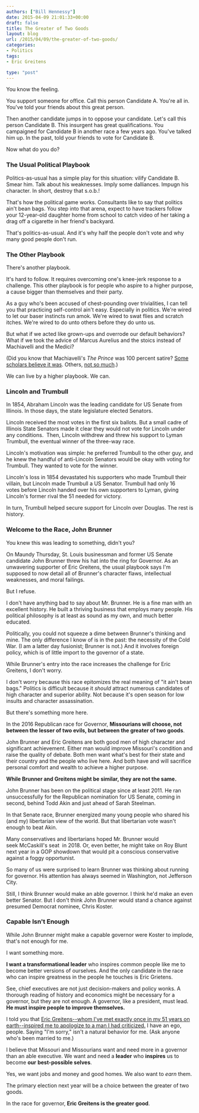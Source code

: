 ```yaml
---
authors: ["Bill Hennessy"]
date: 2015-04-09 21:01:33+00:00
draft: false
title: The Greater of Two Goods
layout: blog
url: /2015/04/09/the-greater-of-two-goods/
categories:
- Politics
tags:
- Eric Greitens

type: "post"
---
```


You know the feeling.

You support someone for office. Call this person Candidate A. You're all in. You've told your friends about this great person.

Then another candidate jumps in to oppose your candidate. Let's call this person Candidate B. This insurgent has great qualifications. You campaigned for Candidate B in another race a few years ago. You've talked him up. In the past, told your friends to vote for Candidate B.

Now what do you do?



### The Usual Political Playbook



Politics-as-usual has a simple play for this situation: vilify Candidate B. Smear him. Talk about his weaknesses. Imply some dalliances. Impugn his character. In short, destroy that s.o.b.!

That's how the political game works. Consultants like to say that politics ain't bean bags. You step into that arena, expect to have trackers follow your 12-year-old daughter home from school to catch video of her taking a drag off a cigarette in her friend's backyard.

That's politics-as-usual. And it's why half the people don't vote and why many good people don't run.



### The Other Playbook



There's another playbook.

It's hard to follow. It requires overcoming one's knee-jerk response to a challenge. This other playbook is for people who aspire to a higher purpose, a cause bigger than themselves and their party.

As a guy who's been accused of chest-pounding over trivialities, I can tell you that practicing self-control ain't easy. Especially in politics. We're wired to let our baser instincts run amok. We're wired to swat flies and scratch itches. We're wired to do unto others before they do unto us.

But what if we acted like grown-ups and overrode our default behaviors? What if we took the advice of Marcus Aurelius and the stoics instead of Machiavelli and the Medici?

(Did you know that Machiavelli's _The Prince_ was 100 percent satire? [Some scholars believe it was](https://eaglefeather.honors.unt.edu/2007/article/233). Others, [not so much](https://donmacdonald.com/about/).)

We can live by a higher playbook. We can.



### Lincoln and Trumbull



In 1854, Abraham Lincoln was the leading candidate for US Senate from Illinois. In those days, the state legislature elected Senators.

Lincoln received the most votes in the first six ballots. But a small cadre of Illinois State Senators made it clear they would not vote for Lincoln under any conditions.  Then, Lincoln withdrew and threw his support to Lyman Trumbull, the eventual winner of the three-way race.

Lincoln's motivation was simple: he preferred Trumbull to the other guy, and he knew the handful of anti-Lincoln Senators would be okay with voting for Trumbull. They wanted to vote for the winner.

Lincoln's loss in 1854 devastated his supporters who made Trumbull their villain, but Lincoln made Trumbull a US Senator. Trumbull had only 16 votes before Lincoln handed over his own supporters to Lyman, giving Lincoln's former rival the 51 needed for victory.

In turn, Trumbull helped secure support for Lincoln over Douglas. The rest is history.



### Welcome to the Race, John Brunner



You knew this was leading to something, didn't you?

On Maundy Thursday, St. Louis businessman and former US Senate candidate John Brunner threw his hat into the ring for Governor. As an unwavering supporter of Eric Greitens, the usual playbook says I'm supposed to now detail all of Brunner's character flaws, intellectual weaknesses, and moral failings.

But I refuse.

I don't have anything bad to say about Mr. Brunner. He is a fine man with an excellent history. He built a thriving business that employs many people. His political philosophy is at least as sound as my own, and much better educated.

Politically, you could not squeeze a dime between Brunner's thinking and mine. The only difference I know of is in the past: the necessity of the Cold War. (I am a latter day fusionist; Brunner is not.) And it involves foreign policy, which is of little import to the governor of a state.

While Brunner's entry into the race increases the challenge for Eric Greitens, I don't worry.

I don't worry because this race epitomizes the real meaning of "it ain't bean bags." Politics is difficult because it _should_ attract numerous candidates of high character and superior ability. Not because it's open season for low insults and character assassination.

But there's something more here.

In the 2016 Republican race for Governor, **Missourians will choose, not between the lesser of two evils, but between the greater of two goods**.

John Brunner and Eric Greitens are both good men of high character and significant achievement. Either man would improve Missouri's condition and raise the quality of debate. Both men want what's best for their state and their country and the people who live here. And both have and will sacrifice personal comfort and wealth to achieve a higher purpose.

**While Brunner and Greitens might be similar, they are not the same.**

John Brunner has been on the political stage since at least 2011. He ran unsuccessfully for the Republican nomination for US Senate, coming in second, behind Todd Akin and just ahead of Sarah Steelman.

In that Senate race, Brunner energized many young people who shared his (and my) libertarian view of the world. But that libertarian vote wasn't enough to beat Akin.

Many conservatives and libertarians hoped Mr. Brunner would seek McCaskill's seat  in 2018. Or, even better, he might take on Roy Blunt next year in a GOP showdown that would pit a conscious conservative against a foggy opportunist.

So many of us were surprised to learn Brunner was thinking about running for governor. His attention has always seemed in Washington, not Jefferson City.

Still, I think Brunner would make an able governor. I think he'd make an even better Senator. But I don't think John Brunner would stand a chance against presumed Democrat nominee, Chris Koster.



### Capable Isn't Enough



While John Brunner might make a capable governor were Koster to implode, that's not enough for me.

I want something more.

**I want a transformational leader** who inspires common people like me to become better versions of ourselves. And the only candidate in the race who can inspire greatness in the people he touches is Eric Grietens.

See, chief executives are not just decision-makers and policy wonks. A thorough reading of history and economics might be necessary for a governor, but they are not enough. A governor, like a president, must lead. **He must inspire people to improve themselves.**

I told you that [Eric Greitens--whom I've met exactly once in my 51 years on earth--inspired me to apologize to a man I had criticized.](https://hennessysview.com/2015/03/26/i-am-coward/) I have an ego, people. Saying "I'm sorry," isn't a natural behavior for me. (Ask anyone who's been married to me.)

I believe that Missouri and Missourians want and need more in a governor than an able executive. We want and need a **leader** who **inspires** us to become **our** **best-possible selves**.

Yes, we want jobs and money and good homes. We also want to _earn_ them.

The primary election next year will be a choice between the greater of two goods.

In the race for governor, **Eric Greitens is the greater good**.
